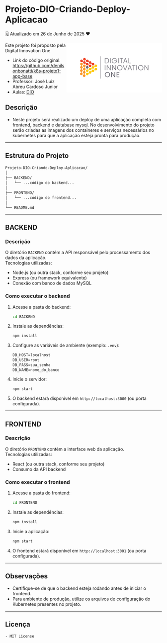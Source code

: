 # Projeto-DIO-Criando-Deploy-Aplicacao

:spiral_calendar: Atualizado em 26 de Junho de 2025 :heart:

<img align="right" alt="GIF" height="160px" src="https://github.com/rdeconti/rdeconti-resources/blob/main/Digital%20Innovation%20One%20-%20Logotipo.png" />

Este projeto foi proposto pela Digital Innovation One  
- Link do código original: https://github.com/denilsonbonatti/k8s-projeto1-app-base  
- Professor: José Luiz Abreu Cardoso Junior  
- Aulas: [DIO](https://web.dio.me/lab/criando-um-deploy-de-uma-aplicacao/learning/9343edc6-01b7-44cf-a8bd-9741ee0d6a7c?back=/track/tonnie-java-and-ai-europe)

## Descrição
- Neste projeto será realizado um deploy de uma aplicação completa com frontend, backend e database mysql. No desenvolvimento do projeto serão criadas as imagens dos containeres e serviços necessários no kubernetes para que a aplicação esteja pronta para produção.

---

## Estrutura do Projeto

```
Projeto-DIO-Criando-Deploy-Aplicacao/
│
├── BACKEND/
│   └── ...código do backend...
│
├── FRONTEND/
│   └── ...código do frontend...
│
└── README.md
```

---

## BACKEND

### Descrição
O diretório `BACKEND` contém a API responsável pelo processamento dos dados da aplicação.  
Tecnologias utilizadas:
- Node.js (ou outra stack, conforme seu projeto)
- Express (ou framework equivalente)
- Conexão com banco de dados MySQL

### Como executar o backend

1. Acesse a pasta do backend:
    ```sh
    cd BACKEND
    ```
2. Instale as dependências:
    ```sh
    npm install
    ```
3. Configure as variáveis de ambiente (exemplo: `.env`):
    ```
    DB_HOST=localhost
    DB_USER=root
    DB_PASS=sua_senha
    DB_NAME=nome_do_banco
    ```
4. Inicie o servidor:
    ```sh
    npm start
    ```
5. O backend estará disponível em `http://localhost:3000` (ou porta configurada).

---

## FRONTEND

### Descrição
O diretório `FRONTEND` contém a interface web da aplicação.  
Tecnologias utilizadas:
- React (ou outra stack, conforme seu projeto)
- Consumo da API backend

### Como executar o frontend

1. Acesse a pasta do frontend:
    ```sh
    cd FRONTEND
    ```
2. Instale as dependências:
    ```sh
    npm install
    ```
3. Inicie a aplicação:
    ```sh
    npm start
    ```
4. O frontend estará disponível em `http://localhost:3001` (ou porta configurada).

---

## Observações

- Certifique-se de que o backend esteja rodando antes de iniciar o frontend.
- Para ambiente de produção, utilize os arquivos de configuração do Kubernetes presentes no projeto.

---

## Licença
    - MIT License